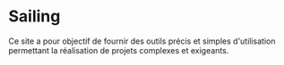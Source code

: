 # Sailing
Ce site a pour objectif de fournir des outils précis et simples d'utilisation permettant la réalisation de projets complexes et exigeants.
